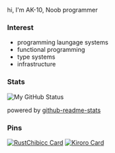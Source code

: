 hi, I'm AK-10, Noob programmer

### Interest
- programming laungage systems
- functional programming
- type systems
- infrastructure

### Stats

![My GitHub Status](https://github-readme-stats.vercel.app/api?username=AK-10&count_private=true&show_icons=true&theme=buefy)

powered by [github-readme-stats](https://github.com/anuraghazra/github-readme-stats)

<!-- this chart lies, cause of isucon... -->
<!-- my favorite lang is Rust! 🦀 -->
<!-- ![Top Langs](https://github-readme-stats.vercel.app/api/top-langs/?username=AK-10&hide=TSQL,perl) -->

### Pins
[![RustChibicc Card](https://github-readme-stats.vercel.app/api/pin?username=AK-10&repo=rust_chibicc)](https://github.com/AK-10/rust_chibicc)
[![Kiroro Card](https://github-readme-stats.vercel.app/api/pin?username=AK-10&repo=kiroro)](https://github.com/AK-10/kiroro)


<!--
**AK-10/AK-10** is a ✨ _special_ ✨ repository because its `README.md` (this file) appears on your GitHub profile.

Here are some ideas to get you started:

- 🔭 I’m currently working on ...
- 🌱 I’m currently learning ...
- 👯 I’m looking to collaborate on ...
- 🤔 I’m looking for help with ...
- 💬 Ask me about ...
- 📫 How to reach me: ...
- 😄 Pronouns: ...
- ⚡ Fun fact: ...
--> 
